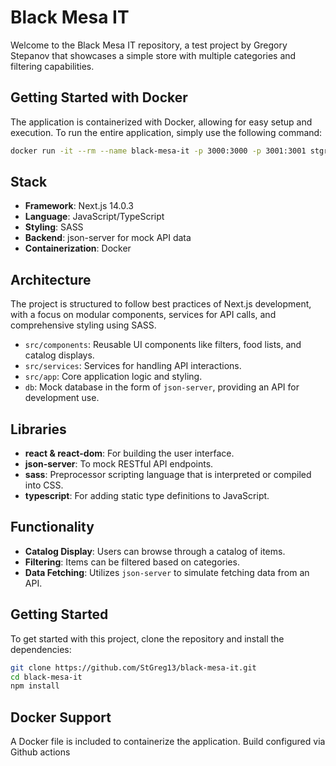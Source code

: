 # Black Mesa IT

Welcome to the Black Mesa IT repository, a test project by Gregory Stepanov that showcases a simple store with multiple categories and filtering capabilities.

## Getting Started with Docker

The application is containerized with Docker, allowing for easy setup and execution. To run the entire application, simply use the following command:

```bash
docker run -it --rm --name black-mesa-it -p 3000:3000 -p 3001:3001 stgreg13/black-mesa-it:latest
```

## Stack

- **Framework**: Next.js 14.0.3
- **Language**: JavaScript/TypeScript
- **Styling**: SASS
- **Backend**: json-server for mock API data
- **Containerization**: Docker

## Architecture

The project is structured to follow best practices of Next.js development, with a focus on modular components, services for API calls, and comprehensive styling using SASS.

- `src/components`: Reusable UI components like filters, food lists, and catalog displays.
- `src/services`: Services for handling API interactions.
- `src/app`: Core application logic and styling.
- `db`: Mock database in the form of `json-server`, providing an API for development use.

## Libraries

- **react & react-dom**: For building the user interface.
- **json-server**: To mock RESTful API endpoints.
- **sass**: Preprocessor scripting language that is interpreted or compiled into CSS.
- **typescript**: For adding static type definitions to JavaScript.

## Functionality

- **Catalog Display**: Users can browse through a catalog of items.
- **Filtering**: Items can be filtered based on categories.
- **Data Fetching**: Utilizes `json-server` to simulate fetching data from an API.

## Getting Started

To get started with this project, clone the repository and install the dependencies:

```bash
git clone https://github.com/StGreg13/black-mesa-it.git
cd black-mesa-it
npm install
```

## Docker Support

A Docker file is included to containerize the application. Build configured via Github actions